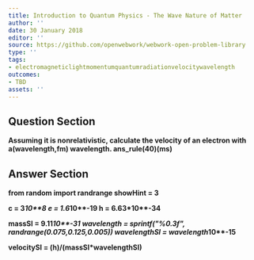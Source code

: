 ```yaml
---
title: Introduction to Quantum Physics - The Wave Nature of Matter
author: ''
date: 30 January 2018
editor: ''
source: https://github.com/openwebwork/webwork-open-problem-library
type: ''
tags:
- electromagneticlightmomentumquantumradiationvelocitywavelength
outcomes:
- TBD
assets: ''
---
```


## Question Section 

<b>
Assuming it is nonrelativistic, calculate the velocity of an electron with a(wavelength,fm) wavelength.
ans_rule(40)(ms)



## Answer Section

from random import randrange
showHint = 3

c = 3*10**8
e = 1.6*10**-19
h = 6.63*10**-34

massSI = 9.11*10**-31
wavelength = sprintf("%0.3f", randrange(0.075,0.125,0.005))
wavelengthSI = wavelength*10**-15

velocitySI = (h)/(massSI*wavelengthSI)